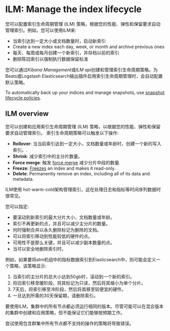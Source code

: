 # ILM: Manage the index lifecycle



您可以配置索引生命周期管理 (ILM) 策略，根据您的性能、弹性和保留要求自动管理索引。例如，您可以使用ILM来:

- 当索引达到一定大小或文档数量时，启动新索引
- Create a new index each day, week, or month and archive previous ones
- 每天、每周或每月创建一个新索引，并存档以前的索引
- 删除陈旧索引以强制执行数据保留标准



您可以通过*Kibana Management*或*ILM api*创建和管理索引生命周期策略。为Beats或Logstash Elasticsearch输出插件启用索引生命周期管理时，会自动配置默认策略。

To automatically back up your indices and manage snapshots, use [snapshot lifecycle policies](https://www.elastic.co/guide/en/elasticsearch/reference/7.10/getting-started-snapshot-lifecycle-management.html).

## ILM overview

您可以创建和应用索引生命周期管理 (ILM) 策略，以根据您的性能、弹性和保留要求自动管理索引。
索引生命周期策略可以触发以下操作:

- **Rollover**: 当当前索引达到一定大小，文档数量或年龄时，创建一个新的写入索引。.
- **Shrink**: 减少索引中的主分片数量。
- **Force merge**: 触发 [force merge](https://www.elastic.co/guide/en/elasticsearch/reference/7.17/indices-forcemerge.html) 减少分片中段的数量.
- **Freeze**: [Freezes](https://www.elastic.co/guide/en/elasticsearch/reference/7.17/freeze-index-api.html) an index and makes it read-only.
- **Delete**: Permanently remove an index, including all of its data and metadata.



ILM使用 hot-warm-cold架构管理索引，这在处理日志和指标等时间序列数据时很常见。

您可以指定:

* 要滚动到新索引的最大分片大小，文档数量或年龄。
* 索引不再更新的点，并且可以减少主分片的数量。
* 何时强制合并以永久删除标记为删除的文档。
* 可以将索引移动到性能较低的硬件的点。
* 可用性不是那么关键，并且可以减少副本数量的点。
* 当可以安全地删除索引时。

例如，如果要将atm机组中的指标数据索引到Elasticsearch中，则可能会定义一个策略，该策略显示:

1. 当索引的主分片的总大小达到50gb时，滚动到一个新的索引。
2. 将旧索引移至暖阶段，将其标记为只读，然后将其缩小为单个分片。
3. 7天后，将索引移至冷阶段，然后将其移至较便宜的硬件。
4. 一旦达到所需的30天保留期，请删除索引。

要使用ILM，集群中的所有节点都必须运行相同的版本。尽管可能可以在混合版本的集群中创建和应用策略，但不能保证它们能够按预期工作。

尝试使用包含群集中所有节点都不支持的操作的策略将导致错误。